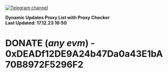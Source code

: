 [![Telegram channel](https://img.shields.io/endpoint?url=https://runkit.io/damiankrawczyk/telegram-badge/branches/master?url=https://t.me/n4z4v0d)](https://t.me/n4z4v0d) 

**Dynamic Updates Proxy List with Proxy Checker**  
**Last Updated: 17.12.23 16:50**

# DONATE (_any evm_) - 0xDEADf12DE9A24b47Da0a43E1bA70B8972F5296F2
